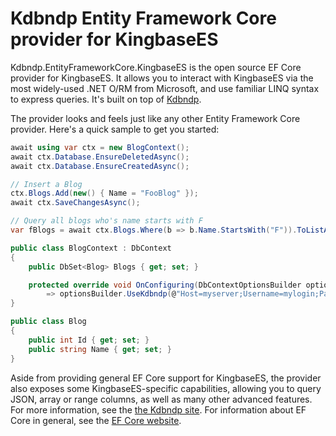 # Kdbndp Entity Framework Core provider for KingbaseES

Kdbndp.EntityFrameworkCore.KingbaseES is the open source EF Core provider for KingbaseES. It allows you to interact with KingbaseES via the most widely-used .NET O/RM from Microsoft, and use familiar LINQ syntax to express queries. It's built on top of [Kdbndp](https://github.com/Kdbndp/Kdbndp).

The provider looks and feels just like any other Entity Framework Core provider. Here's a quick sample to get you started:

```csharp
await using var ctx = new BlogContext();
await ctx.Database.EnsureDeletedAsync();
await ctx.Database.EnsureCreatedAsync();

// Insert a Blog
ctx.Blogs.Add(new() { Name = "FooBlog" });
await ctx.SaveChangesAsync();

// Query all blogs who's name starts with F
var fBlogs = await ctx.Blogs.Where(b => b.Name.StartsWith("F")).ToListAsync();

public class BlogContext : DbContext
{
    public DbSet<Blog> Blogs { get; set; }

    protected override void OnConfiguring(DbContextOptionsBuilder optionsBuilder)
        => optionsBuilder.UseKdbndp(@"Host=myserver;Username=mylogin;Password=mypass;Database=mydatabase");
}

public class Blog
{
    public int Id { get; set; }
    public string Name { get; set; }
}
```

Aside from providing general EF Core support for KingbaseES, the provider also exposes some KingbaseES-specific capabilities, allowing you to query JSON, array or range columns, as well as many other advanced features. For more information, see the [the Kdbndp site](http://www.Kdbndp.org/efcore/index.html). For information about EF Core in general, see the [EF Core website](https://docs.microsoft.com/ef/core/).


